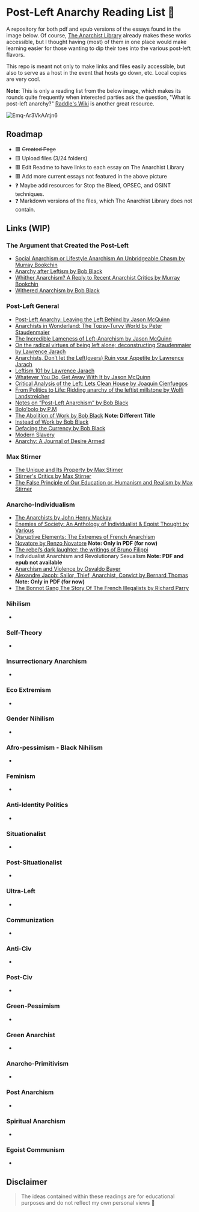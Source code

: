 # Post-Left Anarchy Reading List 🏴

A repository for both pdf and epub versions of the essays found in the image below. Of course, [The Anarchist Library](https://theanarchistlibrary.org/special/index) already makes these works accessible, but I thought having (most) of them in one place would make learning easier for those wanting to dip their toes into the various post-left flavors.

This repo is meant not only to make links and files easily accessible, but also to serve as a host in the event that hosts go down, etc. Local copies are very cool. 

**Note**: This is only a reading list from the below image, which makes its rounds quite frequently when interested parties ask the question, "What is post-left anarchy?" [Raddle's Wiki](https://raddle.me/wiki) is another great resource.

![Emq-Ar3VkAAtjn6](https://user-images.githubusercontent.com/109400458/179336945-a9525890-5d16-49b1-ae03-33087a7e6f8f.jpg)

## Roadmap
- 🟩 ~~Created Page~~
- 🟨 Upload files (3/24 folders)
- 🟥 Edit Readme to have links to each essay on The Anarchist Library
- 🟥 Add more current essays not featured in the above picture
- ❓ Maybe add resources for Stop the Bleed, OPSEC, and OSINT techniques. 
- ❓ Markdown versions of the files, which The Anarchist Library does not contain.

## Links (WIP)

### The Argument that Created the Post-Left
- [Social Anarchism or Lifestyle Anarchism An Unbridgeable Chasm by Murray Bookchin](https://theanarchistlibrary.org/library/murray-bookchin-social-anarchism-or-lifestyle-anarchism-an-unbridgeable-chasm)
- [Anarchy after Leftism by Bob Black](https://theanarchistlibrary.org/library/bob-black-anarchy-after-leftism)
- [Whither Anarchism? A Reply to Recent Anarchist Critics by Murray Bookchin](https://archive.org/details/al_Murray_Bookchin_Whither_Anarchism_A_Reply_to_Recent_Anarchist_Critics_a4)
- [Withered Anarchism by Bob Black](https://theanarchistlibrary.org/library/bob-black-withered-anarchism)
### Post-Left General
- [Post-Left Anarchy: Leaving the Left Behind by Jason McQuinn](https://theanarchistlibrary.org/library/jason-mcquinn-post-left-anarchy-leaving-the-left-behind)
- [Anarchists in Wonderland: The Topsy-Turvy World by Peter Staudenmaier](https://theanarchistlibrary.org/library/peter-staudenmaier-anarchists-in-wonderland-the-topsy-turvy-world)
- [The Incredible Lameness of Left-Anarchism by Jason McQuinn](https://theanarchistlibrary.org/library/jason-mcquinn-the-incredible-lameness-of-left-anarchism)
- [On the radical virtues of being left alone; deconstructing Staudenmaier by Lawrence Jarach](https://theanarchistlibrary.org/library/lawrence-jarach-on-the-radical-virtues-of-being-left-alone-deconstructing-staudenmaier)
- [Anarchists, Don’t let the Left(overs) Ruin your Appetite by Lawrence Jarach](https://theanarchistlibrary.org/library/lawrence-jarach-anarchists-don-t-let-the-left-overs-ruin-your-appetite)
- [Leftism 101 by Lawrence Jarach](https://theanarchistlibrary.org/library/lawrence-jarach-leftism-101)
- [Whatever You Do, Get Away With It by Jason McQuinn](https://theanarchistlibrary.org/library/jason-mcquinn-whatever-you-do-get-away-with-it)
- [Critical Analysis of the Left: Lets Clean House by Joaquin Cienfuegos](https://theanarchistlibrary.org/library/joaquin-cienfuegos-critical-analysis-of-the-left-lets-clean-house)
- [From Politics to Life: Ridding anarchy of the leftist millstone by Wolfi Landstreicher](https://theanarchistlibrary.org/library/wolfi-landstreicher-from-politics-to-life-ridding-anarchy-of-the-leftist-millstone)
- [Notes on “Post-Left Anarchism” by Bob Black](https://theanarchistlibrary.org/library/bob-black-notes-on-post-left-anarchism)
- [Bolo’bolo by P.M](https://theanarchistlibrary.org/library/p-m-bolo-bolo)
- [The Abolition of Work by Bob Black](https://theanarchistlibrary.org/library/bob-black-the-abolition-of-work/) **Note: Different Title**
- [Instead of Work by Bob Black](https://archive.org/details/InsteadOfWork)
- [Defacing the Currency by Bob Black](https://archive.org/details/BlackDefacingTheCurrencySelectedWritings19922012)
- [Modern Slavery](https://modernslavery.calpress.org/)
- [Anarchy: A Journal of Desire Armed](https://anarchymag.org/)
### Max Stirner
- [The Unique and Its Property by Max Stirner](https://theanarchistlibrary.org/library/max-stirner-the-unique-and-its-property)
- [Stirner's Critics by Max Stirner](https://theanarchistlibrary.org/library/max-stirner-stirner-s-critics)
- [The False Principle of Our Education or, Humanism and Realism by Max Stirner](https://theanarchistlibrary.org/library/max-stirner-the-false-principle-of-our-education)
### Anarcho-Individualism
- [The Anarchists by John Henry Mackay](https://theanarchistlibrary.org/library/john-henry-mackay-the-anarchists-a-picture-of-civilization-at-the-close-of-the-nineteenth-centu)
- [Enemies of Society: An Anthology of Individualist & Egoist Thought by Various](https://archive.org/details/EnemiesOfSocietyAnAnthologyOfIndividualistEgoistThought)
- [Disruptive Elements: The Extremes of French Anarchism](https://archive.org/details/DisruptiveElements)
- [Novatore by Renzo Novatore](https://files.libcom.org/files/Novatore%20-%20The%20Collected%20Writings%20of%20Renzo%20Novatore.pdf) **Note: Only in PDF (for now)**
- [The rebel’s dark laughter: the writings of Bruno Filippi](https://theanarchistlibrary.org/library/bruno-filippi-the-rebel-s-dark-laughter-the-writings-of-bruno-filippi)
- Individualist Anarchism and Revolutionary Sexualism **Note: PDF and epub not available**
- [Anarchism and Violence by Osvaldo Bayer](https://theanarchistlibrary.org/library/osvaldo-bayer-anarchism-and-violence-severino-di-giovanni-in-argentina-1923-1931)
- [Alexandre Jacob: Sailor, Thief, Anarchist, Convict by Bernard Thomas](https://libcom.org/article/lives-sailor-thief-anarchist-convict-alexandre-1879-1954-volume-1-bernard-thomas) **Note: Only in PDF (for now)**
- [The Bonnot Gang The Story Of The French Illegalists by Richard Parry](https://theanarchistlibrary.org/library/richard-parry-the-bonnot-gang-the-story-of-the-french-illegalists)
### Nihilism
- 
### Self-Theory
- 
### Insurrectionary Anarchism
- 
### Eco Extremism
- 
### Gender Nihilism
- 
### Afro-pessimism - Black Nihilism
- 
### Feminism
- 
### Anti-Identity Politics
- 
### Situationalist
- 
### Post-Situationalist
- 
### Ultra-Left
- 
### Communization
- 
### Anti-Civ
- 
### Post-Civ
- 
### Green-Pessimism
- 
### Green Anarchist
- 
### Anarcho-Primitivism
- 
### Post Anarchism
- 
### Spiritual Anarchism
- 
### Egoist Communism
- 

## Disclaimer
> The ideas contained within these readings are for educational purposes and do not reflect my own personal views 🖤
